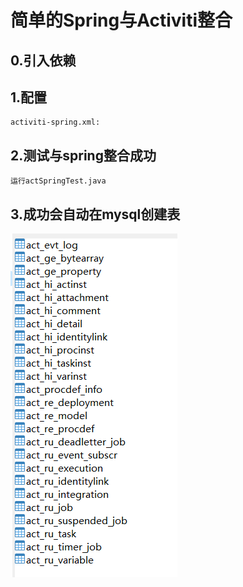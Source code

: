 # 简单的Spring与Activiti整合

## 0.引入依赖

## 1.配置
    activiti-spring.xml:
## 2.测试与spring整合成功
    运行actSpringTest.java
## 3.成功会自动在mysql创建表
 ![img.png](img.png)